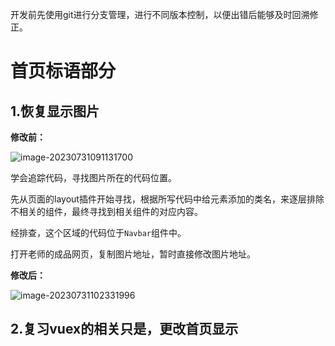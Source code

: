 开发前先使用git进行分支管理，进行不同版本控制，以便出错后能够及时回溯修正。

# 首页标语部分

## 1.恢复显示图片

**修改前：**

![image-20230731091131700](https://mlbzdx.oss-cn-chengdu.aliyuncs.com/image-20230731091131700.png)

学会追踪代码，寻找图片所在的代码位置。

先从页面的layout插件开始寻找，根据所写代码中给元素添加的类名，来逐层排除不相关的组件，最终寻找到相关组件的对应内容。

经排查，这个区域的代码位于`Navbar`组件中。

打开老师的成品网页，复制图片地址，暂时直接修改图片地址。

**修改后：**

![image-20230731102331996](https://mlbzdx.oss-cn-chengdu.aliyuncs.com/image-20230731102331996.png)

## 2.复习vuex的相关只是，更改首页显示